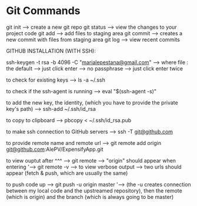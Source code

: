 # Git Commands

git init --> create a new git repo
git status --> view the changes to your project code
git add --> add files to staging area
git commit --> creates a new commit with files from staging area
git log --> view recent commits

GITHUB INSTALLATION (WITH SSH):

ssh-keygen -t rsa -b 4096 -C "marialepestana@gmail.com"
--> where file : the default --> just click enter
--> no passphrase --> just click enter twice

to check for existing keys --> ls -a ~/.ssh

to check if the ssh-agent is running --> eval "$(ssh-agent -s)"

to add the new key, the identity, (which you have to provide the private key's path) --> ssh-add ~/.ssh/id_rsa

to copy to clipboard --> pbcopy < ~/.ssh/id_rsa.pub

to make ssh connection to GitHub servers --> ssh -T git@github.com

to provide remote name and remote url --> git remote add origin git@github.com:AlePV/ExpensifyApp.git

to view ouptut after ^^^ --> git remote --> "origin" should appear when entering
                        '--> git remote -v --> to view verbose output --> two urls should appear (fetch & push, which are usually the same)

to push code up --> git push -u origin master
'--> (the -u creates connection between my local code and the upstreamed repository), then the remote (which is origin) and the branch (which is always going to be master)
